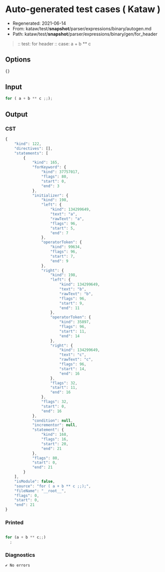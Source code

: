 # Auto-generated test cases ( Kataw )
- Regenerated: 2021-06-14
- From: kataw/test/__snapshot__/parser/expressions/binary/autogen.md
- Path: kataw/test/__snapshot__/parser/expressions/binary/gen/for_header
> :: test: for header
> :: case: a + b ** c
## Options

`````js
{}
`````
## Input

`````js
for ( a + b ** c ;;);
`````
## Output

### CST

```javascript
{
    "kind": 122,
    "directives": [],
    "statements": [
        {
            "kind": 165,
            "forKeyword": {
                "kind": 37757017,
                "flags": 80,
                "start": 0,
                "end": 3
            },
            "initializer": {
                "kind": 198,
                "left": {
                    "kind": 134299649,
                    "text": "a",
                    "rawText": "a",
                    "flags": 96,
                    "start": 5,
                    "end": 7
                },
                "operatorToken": {
                    "kind": 99634,
                    "flags": 96,
                    "start": 7,
                    "end": 9
                },
                "right": {
                    "kind": 198,
                    "left": {
                        "kind": 134299649,
                        "text": "b",
                        "rawText": "b",
                        "flags": 96,
                        "start": 9,
                        "end": 11
                    },
                    "operatorToken": {
                        "kind": 35897,
                        "flags": 96,
                        "start": 11,
                        "end": 14
                    },
                    "right": {
                        "kind": 134299649,
                        "text": "c",
                        "rawText": "c",
                        "flags": 96,
                        "start": 14,
                        "end": 16
                    },
                    "flags": 32,
                    "start": 11,
                    "end": 16
                },
                "flags": 32,
                "start": 0,
                "end": 16
            },
            "condition": null,
            "incrementor": null,
            "statement": {
                "kind": 168,
                "flags": 16,
                "start": 20,
                "end": 21
            },
            "flags": 80,
            "start": 0,
            "end": 21
        }
    ],
    "isModule": false,
    "source": "for ( a + b ** c ;;);",
    "fileName": "__root__",
    "flags": 0,
    "start": 0,
    "end": 21
}
```

### Printed

```javascript

for (a + b ** c;;)
  ;

```

### Diagnostics

```javascript
✔ No errors
```

